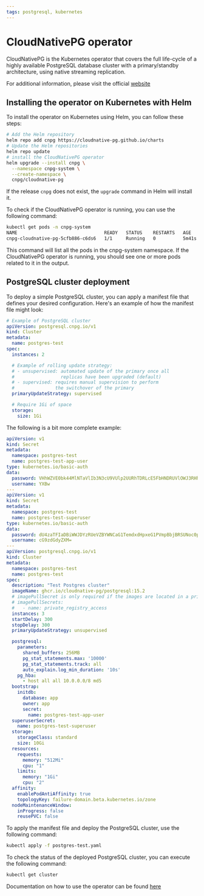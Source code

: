 ```yaml
---
tags: postgresql, kubernetes
---
```


# CloudNativePG operator

CloudNativePG is the Kubernetes operator that covers the full life-cycle of a
highly available PostgreSQL database cluster with a primary/standby
architecture, using native streaming replication.

For additional information, please visit the official [website](https://cloudnative-pg.io)

## Installing the operator on Kubernetes with Helm

To install the operator on Kubernetes using Helm, you can follow these steps:

```bash
# Add the Helm repository
helm repo add cnpg https://cloudnative-pg.github.io/charts
# Update the Helm repositories
helm repo update
# install the CloudNativePG operator
helm upgrade --install cnpg \
  --namespace cnpg-system \
  --create-namespace \
  cnpg/cloudnative-pg
```

If the release `cnpg` does not exist, the `upgrade` command in Helm will
install it.

To check if the CloudNativePG operator is running, you can use the following
command:

```bash
kubectl get pods -n cnpg-system
NAME                                READY   STATUS    RESTARTS   AGE
cnpg-cloudnative-pg-5cfb886-c6ds6   1/1     Running   0          5m41s
```

This command will list all the pods in the cnpg-system namespace. If the
CloudNativePG operator is running, you should see one or more pods related to
it in the output.

## PostgreSQL cluster deployment

To deploy a simple PostgreSQL cluster, you can apply a manifest file that
defines your desired configuration. Here's an example of how the manifest file
might look:

```yaml
# Example of PostgreSQL cluster
apiVersion: postgresql.cnpg.io/v1
kind: Cluster
metadata:
  name: postgres-test
spec:
  instances: 2

  # Example of rolling update strategy:
  # - unsupervised: automated update of the primary once all
  #                 replicas have been upgraded (default)
  # - supervised: requires manual supervision to perform
  #               the switchover of the primary
  primaryUpdateStrategy: supervised

  # Require 1Gi of space
  storage:
    size: 1Gi
```

The following is a bit more complete example:

```yaml
apiVersion: v1
kind: Secret
metadata:
  namespace: postgres-test
  name: postgres-test-app-user
type: kubernetes.io/basic-auth
data:
  password: VHhWZVE0bk44MlNTaVlIb3N3cU9VUlp2UURhTDRLcE5FbHNDRUVlOWJ3RHhNZDczS2NrSWVYelM1Y1U2TGlDMg==
  username: YXBw
---
apiVersion: v1
kind: Secret
metadata:
  namespace: postgres-test
  name: postgres-test-superuser
type: kubernetes.io/basic-auth
data:
  password: dU4zaTFIaDBiWWJDYzRUeVZBYWNCaG1TemdxdHpxeG1PVmpBbjBRSUNoc0pyU211OVBZMmZ3MnE4RUtLTHBaOQ==
  username: cG9zdGdyZXM=
---
apiVersion: postgresql.cnpg.io/v1
kind: Cluster
metadata:
  namespace: postgres-test
  name: postgres-test
spec:
  description: "Test Postgres cluster"
  imageName: ghcr.io/cloudnative-pg/postgresql:15.2
  # imagePullSecret is only required if the images are located in a private registry
  # imagePullSecrets:
  #   - name: private_registry_access
  instances: 3
  startDelay: 300
  stopDelay: 300
  primaryUpdateStrategy: unsupervised

  postgresql:
    parameters:
      shared_buffers: 256MB
      pg_stat_statements.max: '10000'
      pg_stat_statements.track: all
      auto_explain.log_min_duration: '10s'
    pg_hba:
      - host all all 10.0.0.0/8 md5
  bootstrap:
    initdb:
      database: app
      owner: app
      secret:
        name: postgres-test-app-user
  superuserSecret:
    name: postgres-test-superuser
  storage:
    storageClass: standard
    size: 10Gi
  resources:
    requests:
      memory: "512Mi"
      cpu: "1"
    limits:
      memory: "1Gi"
      cpu: "2"
  affinity:
    enablePodAntiAffinity: true
    topologyKey: failure-domain.beta.kubernetes.io/zone
  nodeMaintenanceWindow:
    inProgress: false
    reusePVC: false
```

To apply the manifest file and deploy the PostgreSQL cluster, use the following
command:

```bash
kubectl apply -f postgres-test.yaml
```

To check the status of the deployed PostgreSQL cluster, you can execute the
following command:

```bash
kubectl get cluster
```

Documentation on how to use the operator can be found [here](https://cloudnative-pg.io/docs)
